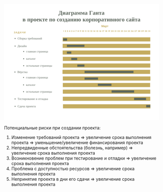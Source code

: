 ![alt text](https://github.com/ctel-prj-mng/1-gantt-60218-nastyandreeva/blob/master/Winslough%20Foundation'sAnnual%20Fundraiser%20(1).png)


Потенциальные риски при создании проекта: 
1. Изменение требований проекта => увеличение срока выполнения проекта => уменьшение/увеличение финансирования проекта
2. Непредвиденные обстоятельства (болезнь, например) => увеличение срока выполнения проекта
3. Возникновение проблем при тестирование и отладки => увеличение срока выполнения проекта
4. Проблема с доступностью ресурсов => увеличение срока выполнения проекта
5. Непринятие проекта в дни его сдачи => увеличение срока выполнения проекта
